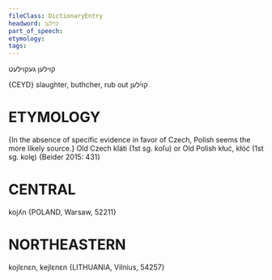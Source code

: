 ```yaml
---
fileClass: DictionaryEntry
headword: קוילען
part_of_speech: 
etymology: 
tags: 
---
```

קוילען
געקוילעט

{CEYD}
slaughter, buthcher, rub out קוי֜לען

ETYMOLOGY
===========
{In the absence of specific evidence in favor of Czech, Polish seems the more likely source.}
Old Czech kláti (1st sg. koľu) or Old Polish kłuć, kłóć (1st sg. kolę)
{Beider 2015: 431}

CENTRAL
========

kojʎn {POLAND, Warsaw, 52211}

NORTHEASTERN
==============

kojlɛnɛn, kejlɛnɛn {LITHUANIA, Vilnius, 54257}